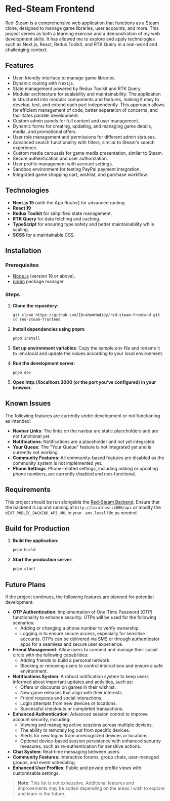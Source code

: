 # Red-Steam Frontend

Red-Steam is a comprehensive web application that functions as a Steam clone, designed to manage game libraries, user accounts, and more. This project serves as both a learning exercise and a demonstration of my web development skills. It has allowed me to explore and apply technologies such as Next.js, React, Redux Toolkit, and RTK Query in a real-world and challenging context.

## Features

- User-friendly interface to manage game libraries.
- Dynamic routing with Next.js.
- State management powered by Redux Toolkit and RTK Query.
- Modular architecture for scalability and maintainability: The application is structured into modular components and features, making it easy to develop, test, and extend each part independently. This approach allows for efficient management of code, better separation of concerns, and facilitates parallel development.
- Custom admin panels for full content and user management.
- Dynamic forms for creating, updating, and managing game details, media, and promotional offers.
- User role management and permissions for different admin statuses.
- Advanced search functionality with filters, similar to Steam's search experience.
- Custom media carousels for game media presentation, similar to Steam.
- Secure authentication and user authorization.
- User profile management with account settings.
- Sandbox environment for testing PayPal payment integration.
- Integrated game shopping cart, wishlist, and purchase workflow.

## Technologies

- **Next.js 15** (with the App Router) for advanced routing
- **React 19**
- **Redux Toolkit** for simplified state management.
- **RTK Query** for data fetching and caching.
- **TypeScript** for ensuring type safety and better maintainability while scaling.
- **SCSS** for a maintainable CSS.

## Installation

### Prerequisites

- [Node.js](https://nodejs.org/) (version 18 or above).
- [pnpm](https://pnpm.io/) package manager.

### Steps

1. **Clone the repository**:
   ```bash
   git clone https://github.com/IbrahemHadidy/red-steam-frontend.git
   cd red-steam-frontend
   ```
2. **Install dependencies using pnpm**:
   ```bash
   pnpm install
   ```
3. **Set up environment variables**:
   Copy the sample.env file and rename it to .env.local and update the values according to your local environment.

4. **Run the development server**:
   ```bash
   pnpm dev
   ```
5. **Open http://localhost:3000 (or the port you've configured) in your browser.**

## Known Issues

The following features are currently under development or not functioning as intended:

- **Navbar Links**: The links on the navbar are static placeholders and are not functional yet.
- **Notifications**: Notifications are a placeholder and not yet integrated.
- **Your Queue**: The "Your Queue" feature is not integrated yet and is currently not working.
- **Community Features**: All community-based features are disabled as the community system is not implemented yet.
- **Phone Settings**: Phone-related settings, including adding or updating phone numbers, are currently disabled and non-functional.

## Requirements

This project should be run alongside the [Red-Steam Backend](https://github.com/IbrahemHadidy/red-steam-backend). Ensure that the backend is up and running at `http://localhost:4000/api` or modify the `NEXT_PUBLIC_BACKEND_API_URL` in your `.env.local` file as needed.

## Build for Production

1. **Build the application:**
   ```bash
   pnpm build
   ```
2. **Start the production server:**
   ```bash
   pnpm start
   ```

## Future Plans

If the project continues, the following features are planned for potential development:

- **OTP Authentication**: Implementation of One-Time Password (OTP) functionality to enhance security. OTPs will be used for the following scenarios:
    - Adding or changing a phone number to verify ownership.
    - Logging in to ensure secure access, especially for sensitive accounts. OTPs can be delivered via SMS or through authenticator apps for a seamless and secure user experience.
- **Friend Management**: Allow users to connect and manage their social circle with the following capabilities:
    - Adding friends to build a personal network.
    - Blocking or removing users to control interactions and ensure a safe environment.
- **Notifications System**: A robust notification system to keep users informed about important updates and activities, such as:
    - Offers or discounts on games in their wishlist.
    - New game releases that align with their interests.
    - Friend requests and social interactions.
    - Login attempts from new devices or locations.
    - Successful checkouts or completed transactions.
- **Enhanced Authentication**: Advanced session control to improve account security, including:
    - Viewing and managing active sessions across multiple devices.
    - The ability to remotely log out from specific devices.
    - Alerts for new logins from unrecognized devices or locations.
    - Optional device-based session persistence with enhanced security measures, such as re-authentication for sensitive actions.
- **Chat System**: Real-time messaging between users.
- **Community Features**: Interactive forums, group chats, user-managed groups, and event scheduling.
- **Enhanced User Profiles**: Public and private profile views with customizable settings.
> **Note**: This list is not exhaustive. Additional features and improvements may be added depending on the areas I wish to explore and learn in the future.

